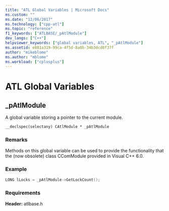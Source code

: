 ```yaml
---
title: "ATL Global Variables | Microsoft Docs"
ms.custom: ""
ms.date: "12/06/2017"
ms.technology: ["cpp-atl"]
ms.topic: "reference"
f1_keywords: ["ATLBASE/_pAtlModule"]
dev_langs: ["C++"]
helpviewer_keywords: ["global variables, ATL", "_pAtlModule"]
ms.assetid: e881a319-99ca-4f5d-8a0b-34b3dcd0f37f
author: "mikeblome"
ms.author: "mblome"
ms.workload: ["cplusplus"]
---
```

# ATL Global Variables

## _pAtlModule

A global variable storing a pointer to the current module.  

```cpp
__declspec(selectany) CAtlModule * _pAtlModule
```

### Remarks

Methods on this global variable can be used to provide the functionality that the (now obsolete) class CComModule provided in Visual C++ 6.0.

### Example

```cpp
LONG lLocks = _pAtlModule->GetLockCount();
```

### Requirements

**Header:** atlbase.h
